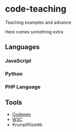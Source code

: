# code-teaching

Teaching examples and advance

Here comes something extra

## Languages

### JavaScript

### Python

### PHP Language

## Tools

- [Codepen](http://codepen.com)
- [W3C](http://w3c.org)
- Krumplifőzelék